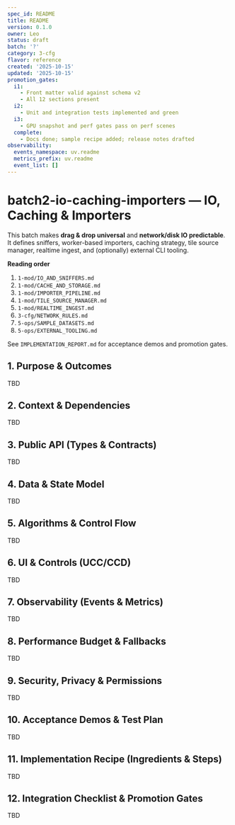 ```yaml
---
spec_id: README
title: README
version: 0.1.0
owner: Leo
status: draft
batch: '?'
category: 3-cfg
flavor: reference
created: '2025-10-15'
updated: '2025-10-15'
promotion_gates:
  i1:
    - Front matter valid against schema v2
    - All 12 sections present
  i2:
    - Unit and integration tests implemented and green
  i3:
    - GPU snapshot and perf gates pass on perf scenes
  complete:
    - Docs done; sample recipe added; release notes drafted
observability:
  events_namespace: uv.readme
  metrics_prefix: uv.readme
  event_list: []
---
```


# batch2-io-caching-importers — IO, Caching & Importers

This batch makes **drag & drop universal** and **network/disk IO predictable**.
It defines sniffers, worker-based importers, caching strategy, tile source manager,
realtime ingest, and (optionally) external CLI tooling.

**Reading order**
1. `1-mod/IO_AND_SNIFFERS.md`
2. `1-mod/CACHE_AND_STORAGE.md`
3. `1-mod/IMPORTER_PIPELINE.md`
4. `1-mod/TILE_SOURCE_MANAGER.md`
5. `1-mod/REALTIME_INGEST.md`
6. `3-cfg/NETWORK_RULES.md`
7. `5-ops/SAMPLE_DATASETS.md`
8. `5-ops/EXTERNAL_TOOLING.md`

See `IMPLEMENTATION_REPORT.md` for acceptance demos and promotion gates.

## 1. Purpose & Outcomes
TBD


## 2. Context & Dependencies
TBD


## 3. Public API (Types & Contracts)
TBD


## 4. Data & State Model
TBD


## 5. Algorithms & Control Flow
TBD


## 6. UI & Controls (UCC/CCD)
TBD


## 7. Observability (Events & Metrics)
TBD


## 8. Performance Budget & Fallbacks
TBD


## 9. Security, Privacy & Permissions
TBD


## 10. Acceptance Demos & Test Plan
TBD


## 11. Implementation Recipe (Ingredients & Steps)
TBD


## 12. Integration Checklist & Promotion Gates
TBD
